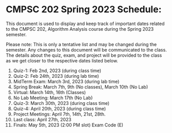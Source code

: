# CMPSC 202 Spring 2023 Schedule:

This document is used to display and keep track of important dates related to the CMPSC 202, Algorithm Analysis course during the Spring 2023 semester. 

Please note: This is only a tentative list and may be changed during the semester. Any changes to this document will be communicated to the class. The details about the quiz, exam, and project will be provided to the class as we get closer to the respective dates listed below. 

1) Quiz-1: Feb 2nd, 2023 (during class time)
2) Quiz-2: Feb 24th, 2023 (during lab time)
3) MidTerm Exam: March 3rd, 2023 (during lab time)
4) Spring Break: March 7th, 9th (No classes), March 10th (No Lab)
5) Virtual: March 14th, 16th (Classes) 
6) No Lab Meeting:  March 17th (No Lab)
7) Quiz-3: March 30th, 2023 (during class time)
8) Quiz-4: April 20th, 2023 (during class time)
9) Project Meetings: April 7th, 14th, 21st, 28th. 
10) Last class: April 27th, 2023
11) Finals: May 5th, 2023 (2:00 PM slot) Exam Code (E)
